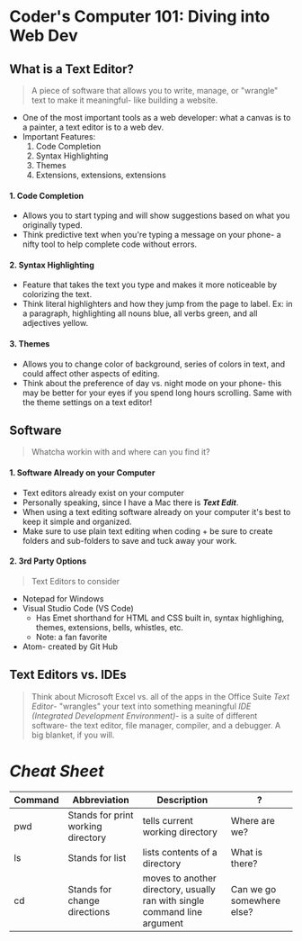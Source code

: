 # **Coder's Computer 101: Diving into Web Dev**

## What is a Text Editor? 
> A piece of software that allows you to write, manage, or "wrangle" text to make it meaningful- like building a website. 
- One of the most important tools as a web developer: what a canvas is to a painter, a text editor is to a web dev. 
- Important Features: 
    1. Code Completion 
    2. Syntax Highlighting 
    3. Themes
    4. Extensions, extensions, extensions 


#### 1. **Code Completion** 
  - Allows you to start typing and will show suggestions based on what you originally typed.
  - Think predictive text when you're typing a message on your phone- a nifty tool to help complete code without errors. 
#### 2. **Syntax Highlighting**
  - Feature that takes the text you type and makes it more noticeable by colorizing the text. 
  - Think literal highlighters and how they jump from the page to label. Ex: in a paragraph, highlighting all nouns blue, all verbs green, and all adjectives yellow. 
#### 3. **Themes** 
  - Allows you to change color of background, series of colors in text, and could affect other aspects of editing. 
  - Think about the preference of day vs. night mode on your phone- this may be better for your eyes if you spend long hours scrolling. Same with the theme settings on a text editor!
## Software 
> Whatcha workin with and where can you find it? 
#### 1. **Software Already on your Computer**
  - Text editors already exist on your computer
  - Personally speaking, since I have a Mac there is **_Text Edit_**.
  - When using a text editing software already on your computer it's best to keep it simple and organized. 
  - Make sure to use plain text editing when coding + be sure to create folders and sub-folders to save and tuck away your work. 
#### 2. 3rd Party Options
> Text Editors to consider
  - Notepad for Windows
  - Visual Studio Code (VS Code) 
    - Has Emet shorthand for HTML and CSS built in, syntax highlighing, themes, extensions, bells, whistles, etc. 
    - Note: a fan favorite
  - Atom- created by Git Hub 
## Text Editors vs. IDEs
> Think about Microsoft Excel vs. all of the apps in the Office Suite 
*Text Editor*- "wrangles" your text into something meaningful
*IDE (Integrated Development Environment)*- is a suite of different software- the text editor, file manager, compiler, and a debugger. A big blanket, if you will. 


# **_Cheat Sheet_**

| Command | Abbreviation | Description | ? |
| --- | --- | --- | --- | 
| pwd | Stands for print working directory | tells current working directory | Where are we? 
| ls | Stands for list | lists contents of a directory | What is there? 
| cd | Stands for change directions | moves to another directory, usually ran with single command line argument | Can we go somewhere else? 
